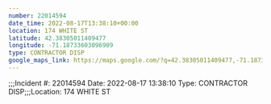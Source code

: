 ```yaml
---
number: 22014594
date_time: 2022-08-17T13:38:10+00:00
location: 174 WHITE ST
latitude: 42.38305011409477
longitude: -71.18733603096909
type: CONTRACTOR DISP
google_maps_link: https://maps.google.com/?q=42.38305011409477,-71.18733603096909
---
```


;;;Incident #: 22014594   Date: 2022-08-17 13:38:10    Type: CONTRACTOR DISP;;;Location: 174 WHITE ST
